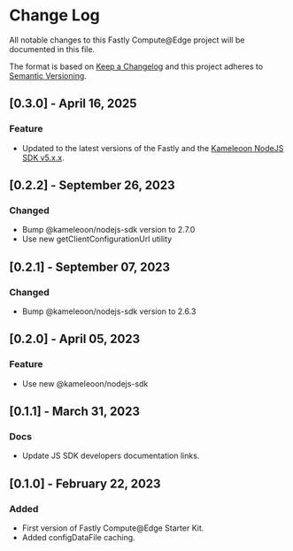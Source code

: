 # Change Log

All notable changes to this Fastly Compute@Edge project will be documented in this file.

The format is based on [Keep a Changelog](http://keepachangelog.com/)
and this project adheres to [Semantic Versioning](http://semver.org/).

## [0.3.0] - April 16, 2025

### Feature

- Updated to the latest versions of the Fastly and the [Kameleoon NodeJS SDK v5.x.x](https://developers.kameleoon.com/feature-management-and-experimentation/web-sdks/nodejs-sdk/).

## [0.2.2] - September 26, 2023

### Changed

- Bump @kameleoon/nodejs-sdk version to 2.7.0
- Use new getClientConfigurationUrl utility

## [0.2.1] - September 07, 2023

### Changed

- Bump @kameleoon/nodejs-sdk version to 2.6.3

## [0.2.0] - April 05, 2023

### Feature

- Use new @kameleoon/nodejs-sdk

## [0.1.1] - March 31, 2023

### Docs

- Update JS SDK developers documentation links.

## [0.1.0] - February 22, 2023

### Added

- First version of Fastly Compute@Edge Starter Kit.
- Added configDataFile caching.
